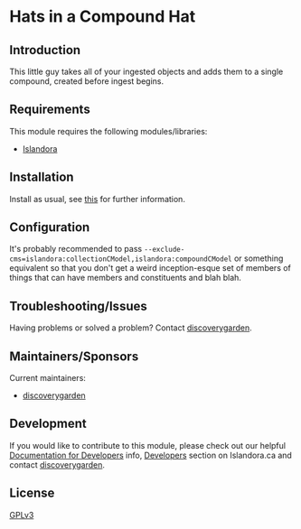 # Hats in a Compound Hat

## Introduction

This little guy takes all of your ingested objects and adds them to a single compound, created before ingest begins.

## Requirements

This module requires the following modules/libraries:

* [Islandora](https://github.com/Islandora/islandora)

## Installation

Install as usual, see [this](https://drupal.org/documentation/install/modules-themes/modules-7) for further information.

## Configuration

It's probably recommended to pass `--exclude-cms=islandora:collectionCModel,islandora:compoundCModel` or something equivalent so that you don't get a weird inception-esque set of members of things that can have members and constituents and blah blah.

## Troubleshooting/Issues

Having problems or solved a problem? Contact [discoverygarden](http://support.discoverygarden.ca).

## Maintainers/Sponsors

Current maintainers:

* [discoverygarden](http://www.discoverygarden.ca)

## Development

If you would like to contribute to this module, please check out our helpful
[Documentation for Developers](https://github.com/Islandora/islandora/wiki#wiki-documentation-for-developers)
info, [Developers](http://islandora.ca/developers) section on Islandora.ca and
contact [discoverygarden](http://support.discoverygarden.ca).

## License

[GPLv3](http://www.gnu.org/licenses/gpl-3.0.txt)

